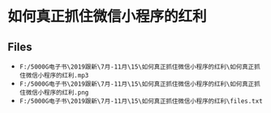 # 如何真正抓住微信小程序的红利

## Files

- `F:/5000G电子书\2019跟新\7月-11月\15\如何真正抓住微信小程序的红利\如何真正抓住微信小程序的红利.mp3`
- `F:/5000G电子书\2019跟新\7月-11月\15\如何真正抓住微信小程序的红利\如何真正抓住微信小程序的红利.png`
- `F:/5000G电子书\2019跟新\7月-11月\15\如何真正抓住微信小程序的红利\files.txt`
